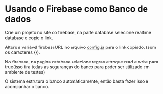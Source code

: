 # Usando o Firebase como Banco de dados #

Crie um projeto no site do firebase, na parte database selecione realtime database e copie o link.

Altere a variável firebaseURL no arquivo [config.js](config.js) para o link copiado. (sem os caracteres {}).

No firebase, na pagina database selecione regras e troque read e write para true(isso tira todas as seguranças do banco para poder ser utilizado em ambiente de testes)

O sistema estrutura o banco automáticamente, então basta fazer isso e acompanhar o banco.